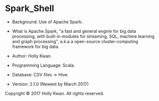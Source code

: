 # Spark_Shell

* Background: Use of Apache Spark.
* What is Apache Spark, "a fast and general engine for big data processing, with built-in modules for streaming, SQL, machine learning and graph processing", a.k.a a open-source cluster-computing framework for big data. 

* Author: Holly Kwan.
* Programming Language: Scala.
* Database: CSV files -> Hive.
* Version: 2.1.0 (Newest by March 2017)

Copyright © 2017 Holly Kwan. All rights reserved.
